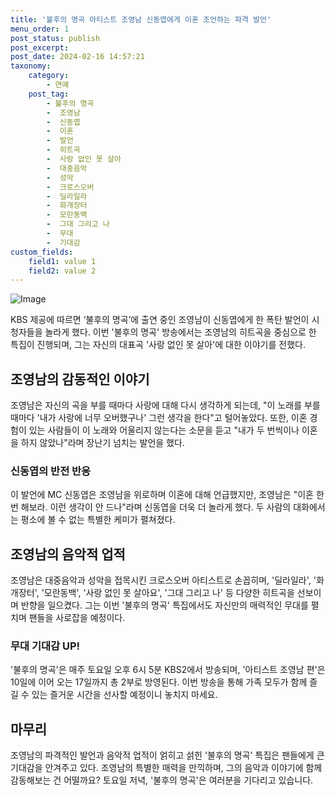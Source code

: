 ```yaml
---
title: '불후의 명곡 아티스트 조영남 신동엽에게 이혼 조언하는 파격 발언'
menu_order: 1
post_status: publish
post_excerpt: 
post_date: 2024-02-16 14:57:21
taxonomy:
    category:
        - 연예
    post_tag:
        - 불후의 명곡
        -  조영남
        -  신동엽
        -  이혼
        -  발언
        -  히트곡
        -  사랑 없인 못 살아
        -  대중음악
        -  성악
        -  크로스오버
        -  딜라일라
        -  화개장터
        -  모란동백
        -  그대 그리고 나
        -  무대
        -  기대감
custom_fields:
    field1: value 1
    field2: value 2
---
```


![Image](https://mimgnews.pstatic.net/image/109/2024/02/10/0005015964_001_20240210152302621.jpg?type=w540)

KBS 제공에 따르면 ‘불후의 명곡’에 출연 중인 조영남이 신동엽에게 한 폭탄 발언이 시청자들을 놀라게 했다. 이번 '불후의 명곡' 방송에서는 조영남의 히트곡을 중심으로 한 특집이 진행되며, 그는 자신의 대표곡 '사랑 없인 못 살아'에 대한 이야기를 전했다. 
## 조영남의 감동적인 이야기
조영남은 자신의 곡을 부를 때마다 사랑에 대해 다시 생각하게 되는데, "이 노래를 부를 때마다 '내가 사랑에 너무 오버했구나' 그런 생각을 한다"고 털어놓았다. 또한, 이혼 경험이 있는 사람들이 이 노래와 어울리지 않는다는 소문을 듣고 "내가 두 번씩이나 이혼을 하지 않았나"라며 장난기 넘치는 발언을 했다.
### 신동엽의 반전 반응
이 발언에 MC 신동엽은 조영남을 위로하며 이혼에 대해 언급했지만, 조영남은 "이혼 한 번 해보라. 이런 생각이 안 드나"라며 신동엽을 더욱 더 놀라게 했다. 두 사람의 대화에서는 평소에 볼 수 없는 특별한 케미가 펼쳐졌다.
## 조영남의 음악적 업적
조영남은 대중음악과 성악을 접목시킨 크로스오버 아티스트로 손꼽히며, '딜라일라', '화개장터', '모란동백', '사랑 없인 못 살아요', '그대 그리고 나' 등 다양한 히트곡을 선보이며 반향을 일으켰다. 그는 이번 '불후의 명곡' 특집에서도 자신만의 매력적인 무대를 펼치며 팬들을 사로잡을 예정이다.
### 무대 기대감 UP!
'불후의 명곡'은 매주 토요일 오후 6시 5분 KBS2에서 방송되며, '아티스트 조영남 편'은 10일에 이어 오는 17일까지 총 2부로 방영된다. 이번 방송을 통해 가족 모두가 함께 즐길 수 있는 즐거운 시간을 선사할 예정이니 놓치지 마세요.
## 마무리
조영남의 파격적인 발언과 음악적 업적이 얽히고 섥힌 '불후의 명곡' 특집은 팬들에게 큰 기대감을 안겨주고 있다. 조영남의 특별한 매력을 만끽하며, 그의 음악과 이야기에 함께 감동해보는 건 어떨까요? 토요일 저녁, '불후의 명곡'은 여러분을 기다리고 있습니다.
